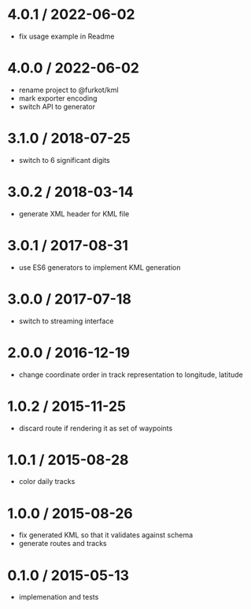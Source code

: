 
4.0.1 / 2022-06-02
==================

 * fix usage example in Readme

4.0.0 / 2022-06-02
==================

 * rename project to @furkot/kml
 * mark exporter encoding
 * switch API to generator

3.1.0 / 2018-07-25
==================

 * switch to 6 significant digits

3.0.2 / 2018-03-14
==================

 * generate XML header for KML file

3.0.1 / 2017-08-31
==================

 * use ES6 generators to implement KML generation

3.0.0 / 2017-07-18
==================

 * switch to streaming interface

2.0.0 / 2016-12-19
==================

 * change coordinate order in track representation to longitude, latitude

1.0.2 / 2015-11-25
==================

 * discard route if rendering it as set of waypoints

1.0.1 / 2015-08-28
==================

 * color daily tracks

1.0.0 / 2015-08-26
==================

 * fix generated KML so that it validates against schema
 * generate routes and tracks

0.1.0 / 2015-05-13
==================

 * implemenation and tests

